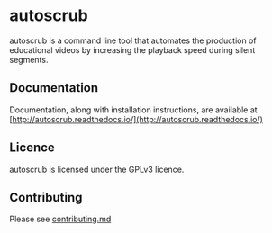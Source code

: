 # autoscrub
autoscrub is a command line tool that automates the production of educational videos by increasing the playback speed during silent segments.

## Documentation
Documentation, along with installation instructions, are available at [http://autoscrub.readthedocs.io/](http://autoscrub.readthedocs.io/)

## Licence
autoscrub is licensed under the GPLv3 licence.

## Contributing
Please see [contributing.md](https://bitbucket.org/philipstarkey/autoscrub/src/tip/contributing.md)